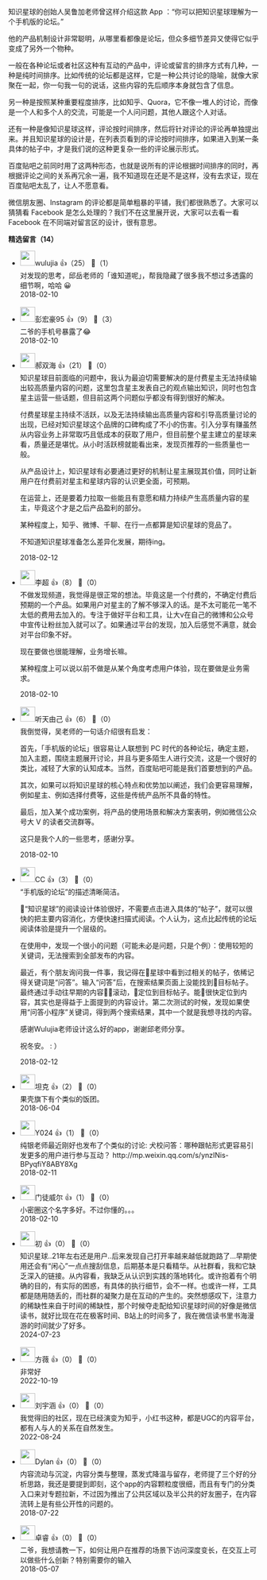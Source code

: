 知识星球的创始人吴鲁加老师曾这样介绍这款 App ：“你可以把知识星球理解为一个手机版的论坛。”

他的产品机制设计非常聪明，从哪里看都像是论坛，但众多细节差异又使得它似乎变成了另外一个物种。

一般在各种论坛或者社区这种有互动的产品中，评论或留言的排序方式有几种，一种是纯时间排序。比如传统的论坛都是这样，它是一种公共讨论的隐喻，就像大家聚在一起，你一句我一句的说话，这些内容的先后顺序本身就包含了信息。

另一种是按照某种重要程度排序，比如知乎、Quora，它不像一堆人的讨论，而像是一个人和多个人的交流，可能是一个人问问题，其他人跟这个人对话。

还有一种是像知识星球这样，评论按时间排序，然后将针对评论的评论再单独提出来。并且知识星球的设计是，在列表页看到的评论按时间排序，如果进入到某一条具体的帖子中，才是我们说的这种更复杂一些的评论展示形式。

百度贴吧之前同时用了这两种形态，也就是说所有的评论根据时间排序的同时，再根据评论之间的关系再冗余一遍，我不知道现在还是不是这样，没有去求证，现在百度贴吧太乱了，让人不愿意看。

微信朋友圈、Instagram 的评论都是简单粗暴的平铺，我们都很熟悉了。大家可以猜猜看 Facebook 是怎么处理的？我们不在这里展开说，大家可以去看一看 Facebook 在不同端对留言区的设计，很有意思。
<div><strong>精选留言（14）</strong></div><ul>
<li><img src="https://static001.geekbang.org/account/avatar/00/0f/52/9a/48056d3b.jpg" width="30px"><span>wulujia</span> 👍（25） 💬（1）<div>对发现的思考，邱岳老师的「谁知道呢」，帮我隐藏了很多我不想过多透露的细节啊，哈哈 😀</div>2018-02-10</li><br/><li><img src="https://static001.geekbang.org/account/avatar/00/0f/66/fc/f057944a.jpg" width="30px"><span>彭宏豪95</span> 👍（9） 💬（3）<div>二爷的手机号暴露了😂</div>2018-02-10</li><br/><li><img src="https://static001.geekbang.org/account/avatar/00/0f/7c/54/bb8a7921.jpg" width="30px"><span>郝双海</span> 👍（21） 💬（0）<div>知识星球目前面临的问题中，我认为最迫切需要解决的是付费星主无法持续输出较高质量内容的问题，这里包含星主发表自己的观点输出知识，同时也包含星主运营一些话题，但目前这两个问题似乎都没有得到很好的解决。

付费星球星主持续不活跃，以及无法持续输出高质量内容和引导高质量讨论的出现，已经对知识星球这个品牌的口碑构成了不小的伤害。引入分享有赚虽然从内容业务上非常取巧且低成本的获取了用户，但目前整个星主建立的星球来看，质量还是堪忧。从小时活跃榜就能看出来，发现页推荐的一些质量也一般。

从产品设计上，知识星球有必要通过更好的机制让星主展现其价值，同时让新用户在付费前对星主和星球内容的认识更全面，可预期。

在运营上，还是要着力拉取一些能且有意愿和精力持续产生高质量内容的星主，毕竟这个才是之后产品盈利的部分。

某种程度上，知乎、微博、千聊、在行一点都算是知识星球的竞品了。

不知道知识星球准备怎么差异化发展，期待ing。</div>2018-02-12</li><br/><li><img src="https://static001.geekbang.org/account/avatar/00/0f/a2/2e/0b68d61e.jpg" width="30px"><span>李超</span> 👍（8） 💬（0）<div>不做发现频道，我觉得是很正常的想法。毕竟这是一个付费的，不确定付费后预期的一个产品。如果用户对星主的了解不够深入的话。是不太可能花一笔不太低的费用去加入的。专注于做好平台和工具，让大v在自己的微博和公众号中宣传让粉丝加入就可以了。如果通过平台的发现，加入后感觉不满意，就会对平台印象不好。

现在要做也很能理解，业务增长嘛。

某种程度上可以说以前不做是从某个角度考虑用户体验，现在要做是业务需求。</div>2018-02-10</li><br/><li><img src="https://static001.geekbang.org/account/avatar/00/0f/8e/8b/38b93ca0.jpg" width="30px"><span>听天由己</span> 👍（6） 💬（0）<div>我倒觉得，吴老师的一句话介绍很有启发：

首先，「手机版的论坛」很容易让人联想到 PC 时代的各种论坛，确定主题，加入主题，围绕主题展开讨论，并且与更多陌生人进行交流，这是一个很好的类比，减轻了大家的认知成本。当然，百度贴吧可能是我们首要想到的产品。

其次，如果可以将知识星球的核心特点和优势加以阐述，我们会更容易理解，例如星主、例如选择付费等，这些是传统产品所不具备的特性。

最后，加入某个成功案例，将产品的使用场景和解决方案表明，例如微信公众号大 V 的读者交流群等。

这只是我个人的一些思考，感谢分享。</div>2018-02-10</li><br/><li><img src="https://static001.geekbang.org/account/avatar/00/0f/94/56/4b8395f6.jpg" width="30px"><span>CC</span> 👍（3） 💬（0）<div>“手机版的论坛”的描述清晰简洁。

“知识星球”的阅读设计体验很好，不需要点击进入具体的“帖子”，就可以很快的把主要内容消化，方便快速扫描式阅读。个人认为，这点比起传统的论坛阅读体验是提升一个层级的。

在使用中，发现一个很小的问题（可能未必是问题，只是个例）：使用较短的关键词，无法搜索到全部发布的内容。

最近，有个朋友询问我一件事，我记得在星球中看到过相关的帖子，依稀记得关键词是“问答”。输入“问答”后，在搜索结果页面上没能找到目标帖子。最终通过手动往早期的内容滚动，定位到目标帖子。能很快定位到内容，其实也是得益于上面提到的内容设计。第二次测试的时候，发现如果使用“问答小程序”关键词，得到两个搜索结果，其中一个就是我想寻找的内容。

感谢Wulujia老师设计这么好的app，谢谢邱老师分享。 

祝冬安。 : ）</div>2018-02-12</li><br/><li><img src="https://static001.geekbang.org/account/avatar/00/11/50/c2/59ac29ea.jpg" width="30px"><span>坦克</span> 👍（2） 💬（0）<div>果壳旗下有个类似的饭团。</div>2018-06-04</li><br/><li><img src="https://static001.geekbang.org/account/avatar/00/0f/88/c8/6af6d27e.jpg" width="30px"><span>Y024</span> 👍（1） 💬（0）<div>纯银老师最近刚好也发布了个类似的讨论:
犬校问答：哪种跟帖形式更容易引发更多的用户进行参与互动？
http:&#47;&#47;mp.weixin.qq.com&#47;s&#47;ynzINis-BPyqfiY8ABY8Xg</div>2018-02-11</li><br/><li><img src="https://static001.geekbang.org/account/avatar/00/0f/e7/b5/b6e1626d.jpg" width="30px"><span>门徒威尔</span> 👍（1） 💬（0）<div>小密圈这个名字多好。不过你懂的。。。</div>2018-02-10</li><br/><li><img src="https://static001.geekbang.org/account/avatar/00/12/1f/d0/660502a4.jpg" width="30px"><span>初</span> 👍（0） 💬（0）<div>知识星球..21年左右还是用户..后来发现自己打开率越来越低就跑路了...早期使用还会有“闲心”一点点搜刮信息，后期基本是只看精华。从社群看，我和它缺乏深入的链接。从内容看，我缺乏从认识到实践的落地转化。或许抱着有个明确的目的，有实际的困惑，有具体的执行细节，会不一样。也或许一样，工具都是随用随丢的，而社群的凝聚力是在互动的产生的。突然想感叹下，注意力的稀缺性来自于时间的稀缺性，那个时候夺走配给知识星球时间的好像是微信读书，就好比现在花在极客时间、B站上的时间多了，我在微信读书里书海漫游的时间就少了好多。</div>2024-07-23</li><br/><li><img src="" width="30px"><span>方薇</span> 👍（0） 💬（0）<div>非常好</div>2022-10-19</li><br/><li><img src="https://static001.geekbang.org/account/avatar/00/2e/e1/bf/54aac2e4.jpg" width="30px"><span>刘宇涵</span> 👍（0） 💬（0）<div>我觉得旧的社区，现在已经演变为知乎，小红书这种，都是UGC的内容平台，都有人与人的关系在自然发生。</div>2022-08-24</li><br/><li><img src="https://static001.geekbang.org/account/avatar/00/10/94/ee/8451dfc4.jpg" width="30px"><span>Dylan</span> 👍（0） 💬（0）<div>内容流动与沉淀，内容分类与整理，蒸发式降温与留存，老师提了三个好的分析思路，我还是要提到即刻，这个app的内容颗粒度很细，而且有专门的分类入口来对专题拉新，不过因为推出了公共区域以及半公共的好友圈子，在内容流转上是有些公开性的问题的。</div>2018-07-22</li><br/><li><img src="https://static001.geekbang.org/account/avatar/00/0f/de/c8/251c19cf.jpg" width="30px"><span>卓睿</span> 👍（0） 💬（0）<div>二爷，我想请教一下，如何让用户在推荐的场景下访问深度变长，在交互上可以做些什么创新？特别需要你的输入</div>2018-05-07</li><br/>
</ul>